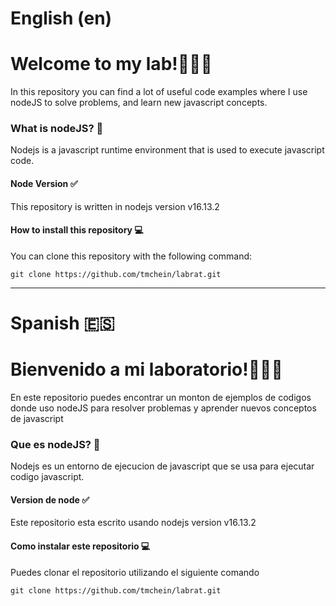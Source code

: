 # English (en)

# Welcome to my lab!🐀🧑‍🔬

In this repository you can find a lot of useful code examples where I use nodeJS to solve problems, and learn new javascript concepts.

### What is nodeJS? 📔

Nodejs is a javascript runtime environment that is used to execute javascript code.

#### Node Version ✅

This repository is written in nodejs version v16.13.2

#### How to install this repository 💻

You can clone this repository with the following command:

```
git clone https://github.com/tmchein/labrat.git
```

---

# Spanish 🇪🇸

# Bienvenido a mi laboratorio!🐀🧑‍🔬

En este repositorio puedes encontrar un monton de ejemplos de codigos donde uso nodeJS para resolver problemas y aprender nuevos conceptos de javascript

### Que es nodeJS? 📔

Nodejs es un entorno de ejecucion de javascript que se usa para ejecutar codigo javascript.

#### Version de node ✅

Este repositorio esta escrito usando nodejs version v16.13.2

#### Como instalar este repositorio 💻

Puedes clonar el repositorio utilizando el siguiente comando

```
git clone https://github.com/tmchein/labrat.git
```
